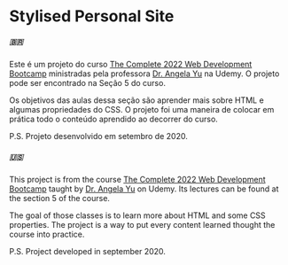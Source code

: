 # Stylised Personal Site

##### 🇧🇷
Este é um projeto do curso [The Complete 2022 Web Development Bootcamp](https://www.udemy.com/course/the-complete-web-development-bootcamp/) ministradas pela professora [Dr. Angela Yu](https://www.udemy.com/user/4b4368a3-b5c8-4529-aa65-2056ec31f37e/) na Udemy. O projeto pode ser encontrado na Seção 5 do curso. 

Os objetivos das aulas dessa seção são aprender mais sobre HTML e algumas propriedades do CSS. O projeto foi uma maneira de colocar em prática todo o conteúdo aprendido ao decorrer do curso.

P.S. Projeto desenvolvido em setembro de 2020.

##### 🇺🇸
This project is from the course [The Complete 2022 Web Development Bootcamp](https://www.udemy.com/course/the-complete-web-development-bootcamp/) taught by [Dr. Angela Yu](https://www.udemy.com/user/4b4368a3-b5c8-4529-aa65-2056ec31f37e/) on Udemy. Its lectures can be found at the section 5 of the course.

The goal of those classes is to learn more about HTML and some CSS properties. The project is a way to put every content learned thought the course into practice.

P.S. Project developed in september 2020.
